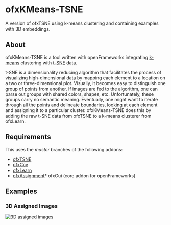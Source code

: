 # ofxKMeans-TSNE
A version of ofxTSNE using k-means clustering and containing examples with 3D embeddings.

## About
ofxKMeans-TSNE is a tool written with openFrameworks integrating [k-means](https://projecteuclid.org/download/pdf_1/euclid.bsmsp/1200512992 "Some Methods for classification and Analysis of Multivariate Observations") clustering with [t-SNE](https://lvdmaaten.github.io/publications/papers/JMLR_2008.pdf "Visualizing Data using t-SNE") data.

t-SNE is a dimensionality reducing algorithm that facilitates the process of visualizing high-dimensional data by mapping each element to a location on a two or three-dimensional plot. Visually, it becomes easy to distinguish one group of points from another. If images are fed to the algorithm, one can parse out groups with shared colors, shapes, etc. Unfortunately, these groups carry no semantic meaning. Eventually, one might want to iterate through all the points and delineate boundaries, looking at each element and assigning it to a particular cluster. ofxKMeans-TSNE does this by adding the raw t-SNE data from ofxTSNE to a k-means clusterer from ofxLearn.

## Requirements
This uses the *master* branches of the following addons:
* [ofxTSNE](https://github.com/genekogan/ofxTSNE "ofxTSNE")
* [ofxCcv](https://github.com/kylemcdonald/ofxCcv "ofxCcv")
* [ofxLearn](https://github.com/genekogan/ofxLearn "ofxLearn")
* [ofxAssignment](https://github.com/kylemcdonald/ofxAssignment "ofxAssignment")* ofxGui (core addon for openFrameworks)

## Examples
### 3D Assigned Images
![3D assigned images](https://github.com/tespin/ofxKMeans-TSNE/blob/master/documentation-images/3d-assigned-images/3d-assigned-images-01.png)
